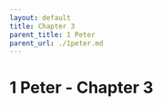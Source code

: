 ```yaml
---
layout: default
title: Chapter 3
parent_title: 1 Peter
parent_url: ./1peter.md
---
```


# 1 Peter - Chapter 3
